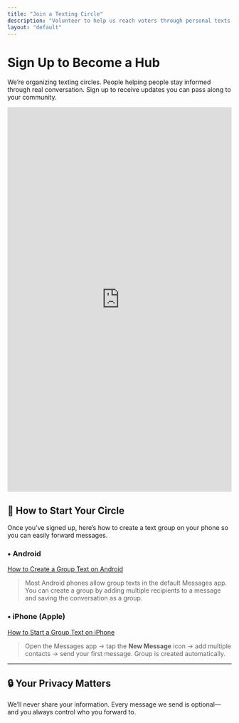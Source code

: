 ```yaml
---
title: "Join a Texting Circle"
description: "Volunteer to help us reach voters through personal texts."
layout: "default"
---
```


# Sign Up to Become a Hub

We’re organizing texting circles. People helping people stay informed through real conversation. Sign up to receive updates you can pass along to your community.

<iframe src="https://docs.google.com/forms/d/e/1FAIpQLSeer2qmJBreSFD69p3e7L_BFIoGhX1ZPG_Fm7g_K9dMqKVVew/viewform?embedded=true" width="100%" height="864" frameborder="0" marginheight="0" marginwidth="0">Loading…</iframe>

## 📱 How to Start Your Circle

Once you’ve signed up, here’s how to create a text group on your phone so you can easily forward messages.

### • Android
[How to Create a Group Text on Android](/texting-circle/setup-android)

> Most Android phones allow group texts in the default Messages app. You can create a group by adding multiple recipients to a message and saving the conversation as a group.

### • iPhone (Apple)
[How to Start a Group Text on iPhone](/texting-circle/setup-iphone)

> Open the Messages app → tap the **New Message** icon → add multiple contacts → send your first message. Group is created automatically.

---

## 🔒 Your Privacy Matters

We’ll never share your information. Every message we send is optional—and you always control who you forward to.
